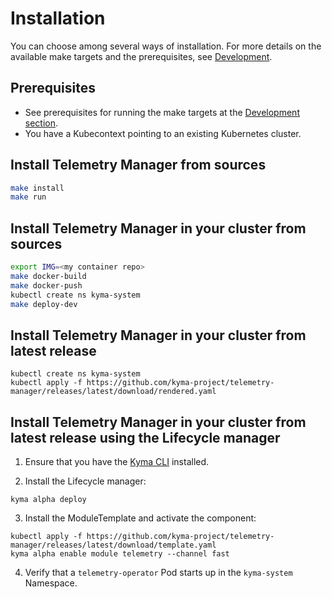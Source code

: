 # Installation

You can choose among several ways of installation. For more details on the available make targets and the prerequisites, see [Development](./development.md).

## Prerequisites

- See prerequisites for running the make targets at the [Development section](./development.md).
- You have a Kubecontext pointing to an existing Kubernetes cluster.

## Install Telemetry Manager from sources

```sh
make install
make run
```

## Install Telemetry Manager in your cluster from sources

```bash
export IMG=<my container repo>
make docker-build
make docker-push
kubectl create ns kyma-system
make deploy-dev
```

## Install Telemetry Manager in your cluster from latest release

```
kubectl create ns kyma-system
kubectl apply -f https://github.com/kyma-project/telemetry-manager/releases/latest/download/rendered.yaml
```

## Install Telemetry Manager in your cluster from latest release using the Lifecycle manager

1. Ensure that you have the [Kyma CLI](https://kyma-project.io/docs/kyma/latest/04-operation-guides/operations/01-install-kyma-CLI/) installed.

2. Install the Lifecycle manager:

```shell
kyma alpha deploy
```

3. Install the ModuleTemplate and activate the component:
```shell
kubectl apply -f https://github.com/kyma-project/telemetry-manager/releases/latest/download/template.yaml
kyma alpha enable module telemetry --channel fast
```

4. Verify that a `telemetry-operator` Pod starts up in the `kyma-system` Namespace.
